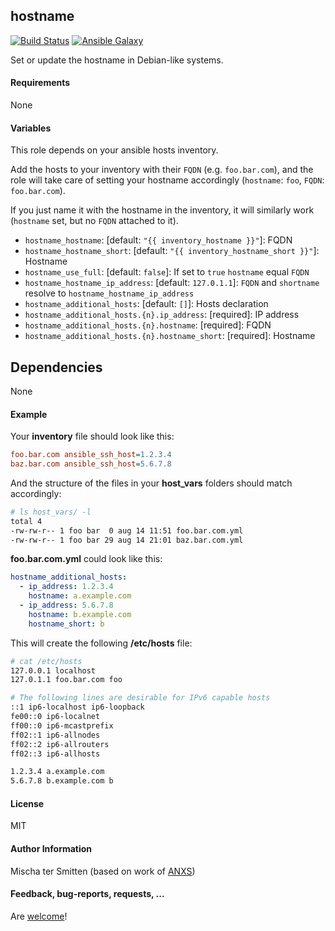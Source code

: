 ## hostname

[![Build Status](https://travis-ci.org/Oefenweb/ansible-hostname.png)](https://travis-ci.org/Oefenweb/ansible-hostname) [![Ansible Galaxy](http://img.shields.io/badge/ansible--galaxy-hostname-blue.svg)](https://galaxy.ansible.com/Oefenweb/hostname)

Set or update the hostname in Debian-like systems.

#### Requirements

None

#### Variables

This role depends on your ansible hosts inventory.

Add the hosts to your inventory with their `FQDN` (e.g. `foo.bar.com`), and the role will take care of setting your hostname accordingly (`hostname`: `foo`, `FQDN`: `foo.bar.com`).

If you just name it with the hostname in the inventory, it will similarly work (`hostname` set, but no `FQDN` attached to it).

* `hostname_hostname`: [default: `"{{ inventory_hostname }}"`]: FQDN
* `hostname_hostname_short`: [default: `"{{ inventory_hostname_short }}"`]: Hostname
* `hostname_use_full`: [default: `false`]: If set to `true` `hostname` equal `FQDN`
* `hostname_hostname_ip_address`: [default: `127.0.1.1`]: `FQDN` and `shortname` resolve to `hostname_hostname_ip_address`
* `hostname_additional_hosts`: [default: `[]`]: Hosts declaration
* `hostname_additional_hosts.{n}.ip_address`: [required]: IP address
* `hostname_additional_hosts.{n}.hostname`: [required]: FQDN
* `hostname_additional_hosts.{n}.hostname_short`: [required]: Hostname

## Dependencies

None

#### Example

Your **inventory** file should look like this:

```ini
foo.bar.com ansible_ssh_host=1.2.3.4
baz.bar.com ansible_ssh_host=5.6.7.8
```

And the structure of the files in your **host_vars** folders should match accordingly:

```bash
# ls host_vars/ -l
total 4
-rw-rw-r-- 1 foo bar  0 aug 14 11:51 foo.bar.com.yml
-rw-rw-r-- 1 foo bar 29 aug 14 21:01 baz.bar.com.yml
```

**foo.bar.com.yml** could look like this:
```yaml
hostname_additional_hosts:
  - ip_address: 1.2.3.4
    hostname: a.example.com
  - ip_address: 5.6.7.8
    hostname: b.example.com
    hostname_short: b
```

This will create the following **/etc/hosts** file:
```bash
# cat /etc/hosts
127.0.0.1 localhost
127.0.1.1 foo.bar.com foo

# The following lines are desirable for IPv6 capable hosts
::1 ip6-localhost ip6-loopback
fe00::0 ip6-localnet
ff00::0 ip6-mcastprefix
ff02::1 ip6-allnodes
ff02::2 ip6-allrouters
ff02::3 ip6-allhosts

1.2.3.4 a.example.com
5.6.7.8 b.example.com b
```

#### License

MIT

#### Author Information

Mischa ter Smitten (based on work of [ANXS](https://github.com/ANXS))

#### Feedback, bug-reports, requests, ...

Are [welcome](https://github.com/Oefenweb/ansible-hostname/issues)!
